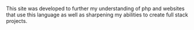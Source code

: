 This site was developed to further my understanding of php and websites that use this language as well as sharpening my abilities to create full stack projects.
